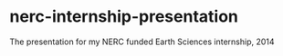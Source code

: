 nerc-internship-presentation
============================

The presentation for my NERC funded Earth Sciences internship, 2014
